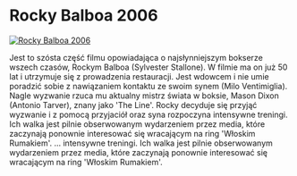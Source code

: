 Rocky Balboa 2006 
=============
[![Rocky Balboa 2006 ](http://vidos.pl/images/player.gif)](http://vidos.pl/rocky-balboa-2006)

 Jest to szósta część filmu opowiadająca o najsłynniejszym bokserze wszech czasów, Rockym Balboa (Sylvester Stallone). W filmie ma on już 50 lat i utrzymuje się z prowadzenia restauracji. Jest wdowcem i nie umie poradzić sobie z nawiązaniem kontaktu ze swoim synem (Milo Ventimiglia). Nagle wyzwanie rzuca mu aktualny mistrz świata w boksie, Mason Dixon (Antonio Tarver), znany jako 'The Line'. Rocky decyduje się przyjąć wyzwanie i z pomocą przyjaciół oraz syna rozpoczyna intensywne treningi. Ich walka jest pilnie obserwowanym wydarzeniem przez media, które zaczynają ponownie interesować się wracającym na ring 'Włoskim Rumakiem'.  ... intensywne treningi. Ich walka jest pilnie obserwowanym wydarzeniem przez media, które zaczynają ponownie interesować się wracającym na ring 'Włoskim Rumakiem'.
